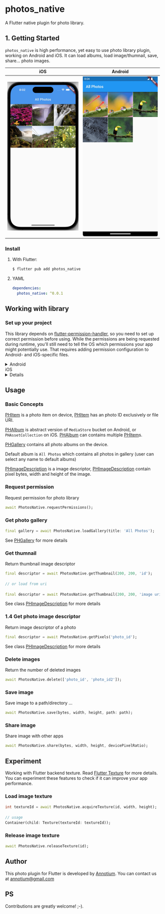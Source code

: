 <!-- Copyright 2023 Annotium. All rights reserved. -->

# photos_native

A Flutter native plugin for photo library. 

## 1. Getting Started

`photos_native` is high performance, yet easy to use photo library plugin, working on Android and iOS. It can load albums, load image/thumnail, save, share... photo images. 

| iOS                          |                Android               |
| ---------------------------- | ------------------------------------ |
| ![ios](images/ios.jpg "iOS") | ![android](images/android.jpg "iOS") |

### Install

1. With Flutter:
    ```sh
    $ flutter pub add photos_native
    ```

2. YAML

    ```yaml
    dependencies:
      photos_native: ^0.0.1
    ```

## Working with library

### Set up your project

This library depends on [flutter-permission-handler](https://pub.dev/packages/permission_handler), so you need to set up correct permission before using.
While the permissions are being requested during runtime, you'll still need to tell the OS which permissions your app might potentially use. That requires adding permission configuration to Android- and iOS-specific files.

<details>
<summary>Android</summary>

You don't need to setup anything if you target `SDK 30` or above. 

If your `compileSdkVersion`/`targetSdkVersion` is `29`, you can consider adding `android:requestLegacyExternalStorage="true"`
to your `AndroidManifest.xml` in order to obtain resources:

```xml
<manifest xmlns:android="http://schemas.android.com/apk/res/android"
    package="com.example.your_package">

    <application android:label="{appName}"
        android:icon="@mipmap/ic_launcher"
        android:requestLegacyExternalStorage="true">
    </application>
</manifest>
```

</details>  

<summary>iOS</summary>
<details>
1. Add the following to your `Podfile` file:

```ruby
post_install do |installer|
    installer.pods_project.targets.each do |target|
    ... # Here are some configurations automatically generated by flutter

    # Start of the permission_handler configuration
    target.build_configurations.each do |config|
        config.build_settings['GCC_PREPROCESSOR_DEFINITIONS'] ||= [
        '$(inherited)',

        ## dart: PermissionGroup.photos
        'PERMISSION_PHOTOS=1',
        ]

    end 
    # End of the permission_handler configuration
    end
end
```
   
2. Config plist file
 Add key `NSPhotoLibraryUsageDescription` to the the `ios/Runner/Info.plist`:

```plist
<key>NSPhotoLibraryUsageDescription</key>
<string>App needs access to photo library</string>
```

</details>  

## Usage
### Basic Concepts

[PHItem]() is a photo item on device, [PHItem]() has an photo ID exclusively or file URI.

[PHAlbum]() is abstract version of `MediaStore` bucket on Android, or `PHAssetCollection` on iOS. [PHAlbum]() can contains multiple [PHItem]()s.

[PHGallery]() contains all photo albums on the device.

Default album is `All Photos` which contains all photos in gallery (user can select any name to default albums)

[PHImageDescription]() is a image descriptor, [PHImageDescription]() contain pixel bytes, width and height of the image.

### Request permission

Request permission for photo library

```dart
await PhotosNative.requestPermissions();
```

### Get photo gallery


```dart
final gallery = await PhotosNative.loadGallery(title: 'All Photos');
```

See [PHGallery]() for more details

### Get thumnail

Return thumbnail image descriptor

```dart
final descriptor = await PhotosNative.getThumbnail(200, 200, 'id');

// or load from uri

final descriptor = await PhotosNative.getThumbnail(200, 200, 'image uri');
```

See class [PHImageDescription]() for more details

### 1.4 Get photo image descriptor

Return image descriptor of a photo
    
```dart
final descriptor = await PhotosNative.getPixels('photo_id');
```

See class [PHImageDescription]() for more details

### Delete images

Return the number of deleted images
```dart
await PhotosNative.delete(['photo_id', 'photo_id2']);
```

### Save image

Save image to a path/directory ...

```dart
await PhotosNative.save(bytes, width, height, path: path);
```

### Share image

Share image with other apps

```dart
await PhotosNative.share(bytes, width, height, devicePixelRatio);
```

## Experiment

Working with Flutter backend texture. Read [Flutter Texture](https://api.flutter.dev/flutter/widgets/Texture-class.html) for more details. You can experiment these features to check if it can improve your app performance.

### Load image texture

```dart
int textureId = await PhotosNative.acquireTexture(id, width, height);

// usage
Container(child: Texture(textureId: textureId));
```

### Release image texture

```dart
await PhotosNative.releaseTexture(id);
```

## Author
This photo plugin for Flutter is developed by [Annotium](https://annotium.github.io/). You can contact us at annotium@gmail.com

## PS

Contributions are greatly welcome! ;-).
